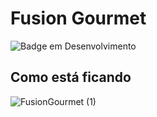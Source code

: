 # Fusion Gourmet

![Badge em Desenvolvimento](http://img.shields.io/static/v1?label=STATUS&message=EM%20DESENVOLVIMENTO&color=GREEN&style=for-the-badge)

## Como está ficando

![FusionGourmet (1)](https://github.com/mejessica/FusionGourmet/assets/82670472/cd79f9de-9a87-41a7-8f3f-cb9f14b36e9b)
